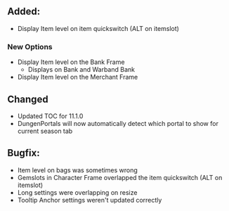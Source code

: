 ## Added:

- Display Item level on item quickswitch (ALT on itemslot)

### New Options

- Display Item level on the Bank Frame
  - Displays on Bank and Warband Bank
- Display Item level on the Merchant Frame

## Changed

- Updated TOC for 11.1.0
- DungenPortals will now automatically detect which portal to show for current season tab

## Bugfix:

- Item level on bags was sometimes wrong
- Gemslots in Character Frame overlapped the item quickswitch (ALT on itemslot)
- Long settings were overlapping on resize
- Tooltip Anchor settings weren't updated correctly
 